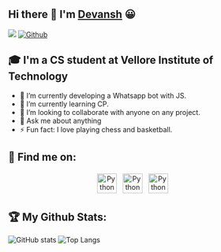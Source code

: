 ## Hi there 👋 I'm [Devansh]() 😀
![](https://visitor-badge.laobi.icu/badge?page_id=Devansh-ops.Devansh-ops)
[![Github](https://img.shields.io/github/followers/Devansh-ops?label=Followers&logo=Github)](https://github.com/Devansh-ops)

## 🎓 I'm a CS student at Vellore Institute of Technology

- 🔭 I’m currently developing a Whatsapp bot with JS.
- 🌱 I’m currently learning CP. 
- 👯 I’m looking to collaborate with anyone on any project.
- 💬 Ask me about anything
- ⚡ Fun fact: I love playing chess and basketball.

## :email: Find me on:

<p align="center">
 <!--
 <a href="" target="_blank"> <img src="https://raw.githubusercontent.com/iconic/open-iconic/master/svg/globe.svg" alt="Python" height="40" style="vertical-align:top; margin:4px"> </a>
 -->
 <a href="https://www.linkedin.com/in/devansh-sehgal-52248995/" target="_blank" rel="noopener noreferrer"> <img src="https://cdn.jsdelivr.net/npm/simple-icons@v3/icons/linkedin.svg" alt="Python" height="40" style="vertical-align:top; margin:4px"></a>
 <a href="mailto:devanshsehgal02@gmail.com"> <img src="https://cdn.jsdelivr.net/npm/simple-icons@v3/icons/gmail.svg" alt="Python" height="40" style="vertical-align:top; margin:4px"></a> 
  <a href="https://www.instagram.com/devv.ansh/" target="_blank" rel="noopener noreferrer"> <img src="https://cdn.jsdelivr.net/npm/simple-icons@v3/icons/instagram.svg" alt="Python" height="40" style="vertical-align:top; margin:4px"> </a>
</p>

## :trophy: My Github Stats:

![GitHub stats](https://github-readme-stats.vercel.app/api?username=Devansh-ops&show_icons=true&theme=tokyonight&count_private=true&hide=issues) ![Top Langs](https://github-readme-stats.vercel.app/api/top-langs/?username=Devansh-ops&theme=tokyonight)

<!--
**Devansh-ops/Devansh-ops** is a ✨ _special_ ✨ repository because its `README.md` (this file) appears on your GitHub profile.

Here are some ideas to get you started:

- 🔭 I’m currently working on ...
- 🌱 I’m currently learning ...
- 👯 I’m looking to collaborate on ...
- 🤔 I’m looking for help with ...
- 💬 Ask me about ...
- 📫 How to reach me: ...
- 😄 Pronouns: ...
- ⚡ Fun fact: ...
-->
